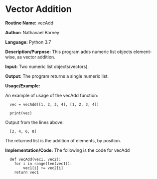 # Vector Addition

**Routine Name:**           vecAdd

**Author:** Nathanael Barney

**Language:** Python 3.7

**Description/Purpose:** This program adds numeric list objects element-wise, as vector addition. 

**Input:** Two numeric list objects(vectors).

**Output:** The program returns a single numeric list.

**Usage/Example:**

An example of usage of the vecAdd function:

      vec = vecAdd([1, 2, 3, 4], [1, 2, 3, 4])
      
      print(vec)

Output from the lines above:

      [2, 4, 6, 8]


The returned list is the addition of elements, by position.

**Implementation/Code:** The following is the code for vecAdd

      def vecAdd(vec1, vec2):
        for i in range(len(vec1)):
            vec1[i] += vec2[i]
        return vec1
